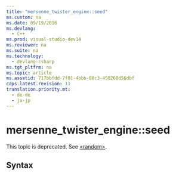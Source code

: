 ```yaml
---
title: "mersenne_twister_engine::seed"
ms.custom: na
ms.date: 09/19/2016
ms.devlang: 
  - C++
ms.prod: visual-studio-dev14
ms.reviewer: na
ms.suite: na
ms.technology: 
  - devlang-csharp
ms.tgt_pltfrm: na
ms.topic: article
ms.assetid: 717bbfdd-7f01-4bbb-80c3-450260d56dbf
caps.latest.revision: 11
translation.priority.mt: 
  - de-de
  - ja-jp
---
```

# mersenne_twister_engine::seed
This topic is deprecated. See [<random\>](../vs140/-random-.md).  
  
## Syntax
